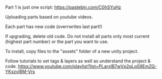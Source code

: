 Part 1 is just one script: https://pastebin.com/C0hSYuHz

Uploading parts based on youtube videos.

Each part has new code (overrwrites last part!)

If upgrading, delete old code. Do not install all parts only most current (highest part number) or the part you want to use.

To install, copy files to the "assets" folder of a new unity project.

Follow tutorials to set tags & layers as well as understand the project & code. https://www.youtube.com/playlist?list=PLarxIB7wVp2qLqS9EmZQ-YKxzvl8M-Vrs
